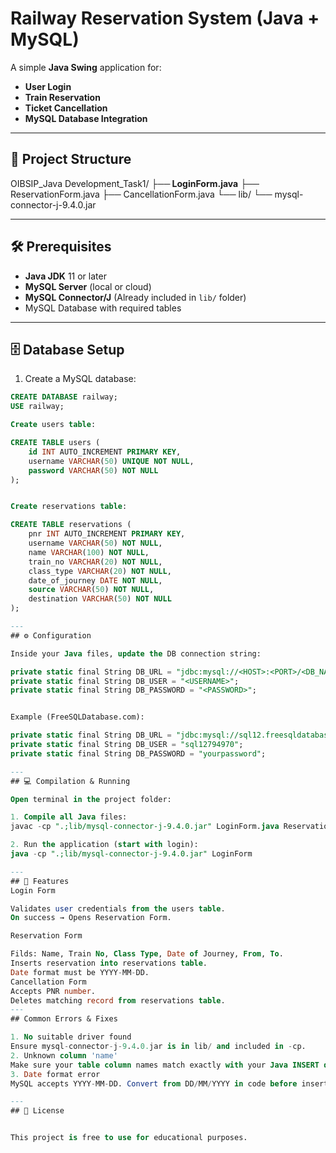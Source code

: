 # Railway Reservation System (Java + MySQL)

A simple **Java Swing** application for:
- **User Login**
- **Train Reservation**
- **Ticket Cancellation**
- **MySQL Database Integration**

---

## 📂 Project Structure
OIBSIP_Java Development_Task1/
**├── LoginForm.java**
├── ReservationForm.java
├── CancellationForm.java
└── lib/
└── mysql-connector-j-9.4.0.jar

---


## 🛠 Prerequisites

- **Java JDK** 11 or later  
- **MySQL Server** (local or cloud)  
- **MySQL Connector/J** (Already included in `lib/` folder)  
- MySQL Database with required tables

---

## 🗄 Database Setup

1. Create a MySQL database:
```sql
CREATE DATABASE railway;
USE railway;

Create users table:

CREATE TABLE users (
    id INT AUTO_INCREMENT PRIMARY KEY,
    username VARCHAR(50) UNIQUE NOT NULL,
    password VARCHAR(50) NOT NULL
);


Create reservations table:

CREATE TABLE reservations (
    pnr INT AUTO_INCREMENT PRIMARY KEY,
    username VARCHAR(50) NOT NULL,
    name VARCHAR(100) NOT NULL,
    train_no VARCHAR(20) NOT NULL,
    class_type VARCHAR(20) NOT NULL,
    date_of_journey DATE NOT NULL,
    source VARCHAR(50) NOT NULL,
    destination VARCHAR(50) NOT NULL
);

---
## ⚙ Configuration

Inside your Java files, update the DB connection string:

private static final String DB_URL = "jdbc:mysql://<HOST>:<PORT>/<DB_NAME>";
private static final String DB_USER = "<USERNAME>";
private static final String DB_PASSWORD = "<PASSWORD>";


Example (FreeSQLDatabase.com):

private static final String DB_URL = "jdbc:mysql://sql12.freesqldatabase.com:3306/sql12794970";
private static final String DB_USER = "sql12794970";
private static final String DB_PASSWORD = "yourpassword";

---
## 💻 Compilation & Running

Open terminal in the project folder:

1. Compile all Java files:
javac -cp ".;lib/mysql-connector-j-9.4.0.jar" LoginForm.java ReservationForm.java CancellationForm.java

2. Run the application (start with login):
java -cp ".;lib/mysql-connector-j-9.4.0.jar" LoginForm

---
## 🔑 Features
Login Form

Validates user credentials from the users table.
On success → Opens Reservation Form.

Reservation Form

Filds: Name, Train No, Class Type, Date of Journey, From, To.
Inserts reservation into reservations table.
Date format must be YYYY-MM-DD.
Cancellation Form
Accepts PNR number.
Deletes matching record from reservations table.
---
## Common Errors & Fixes

1. No suitable driver found
Ensure mysql-connector-j-9.4.0.jar is in lib/ and included in -cp.
2. Unknown column 'name'
Make sure your table column names match exactly with your Java INSERT query.
3. Date format error
MySQL accepts YYYY-MM-DD. Convert from DD/MM/YYYY in code before inserting.

---
## 📌 License


This project is free to use for educational purposes.
